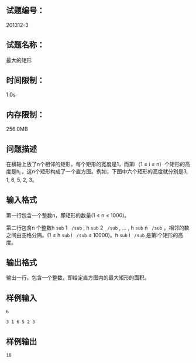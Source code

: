 ## 试题编号：

201312-3

## 试题名称：

最大的矩形

## 时间限制：

1.0s

## 内存限制：

256.0MB

## 问题描述

在横轴上放了n个相邻的矩形，每个矩形的宽度是1，而第i（1 ≤ i ≤ n）个矩形的高度是h<sub>i </sub>。这n个矩形构成了一个直方图。例如，下图中六个矩形的高度就分别是3, 1, 6, 5, 2, 3。







## 输入格式

第一行包含一个整数n，即矩形的数量(1 ≤ n ≤ 1000)。

第二行包含n 个整数h `sub` 1 ` /sub` , h `sub` 2 ` /sub` , … , h `sub` n ` /sub` ，相邻的数之间由空格分隔。(1 ≤ h `sub` i ` /sub`  ≤ 10000)。h `sub` i ` /sub` 是第i个矩形的高度。

## 输出格式

输出一行，包含一个整数，即给定直方图内的最大矩形的面积。

## 样例输入

```
6

3 1 6 5 2 3
```

## 样例输出

```
10
```